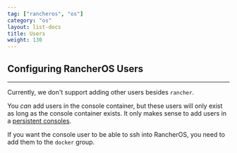```yaml
---
tag: ["rancheros", "os"]
category: "os"
layout: list-docs
title: Users
weight: 130
---
```


## Configuring RancherOS Users
---

Currently, we don't support adding other users besides `rancher`.

You _can_ add users in the console container, but these users will only exist as long as the console container exists. It only makes sense to add users in a [persistent consoles]({{page.osbaseurl}}/configuration/custom-console/#console-persistence).

If you want the console user to be able to ssh into RancherOS, you need to add them
to the `docker` group.
